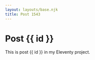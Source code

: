 ```yaml
---
layout: layouts/base.njk
title: Post 1543
---
```


# Post {{ id }}

This is post {{ id }} in my Eleventy project.
